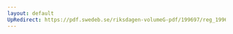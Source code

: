 ```yaml
---
layout: default
UpRedirect: https://pdf.swedeb.se/riksdagen-volumeG-pdf/199697/reg_199697/reg_199697_0477.pdf
---
```

